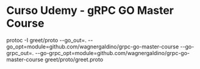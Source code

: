 # Curso Udemy - gRPC GO Master Course

protoc -I greet/proto --go_out=. --go_opt=module=github.com/wagnergaldino/grpc-go-master-course --go-grpc_out=. --go-grpc_opt=module=github.com/wagnergaldino/grpc-go-master-course greet/proto/greet.proto
